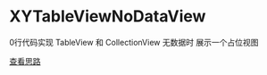# XYTableViewNoDataView
0行代码实现 TableView 和 CollectionView 无数据时 展示一个占位视图

[查看思路](http://www.jianshu.com/p/246b445ec4e3)
